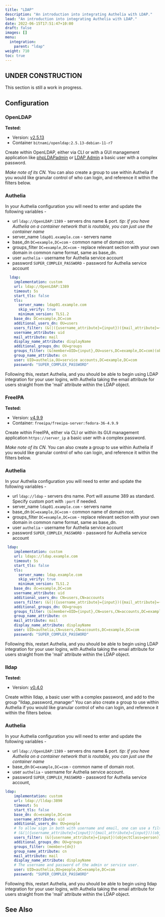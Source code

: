 ```yaml
---
title: "LDAP"
description: "An introduction into integrating Authelia with LDAP."
lead: "An introduction into integrating Authelia with LDAP."
date: 2022-06-15T17:51:47+10:00
draft: false
images: []
menu:
  integration:
    parent: "ldap"
weight: 710
toc: true
---
```


## UNDER CONSTRUCTION

This section is still a work in progress.

## Configuration

### OpenLDAP

**Tested:**
* Version: [v2.5.13](https://www.openldap.org/software/release/announce_lts.html)
* Container `bitnami/openldap:2.5.13-debian-11-r7`

Create within OpenLDAP, either via CLI or with a GUI management application like
[phpLDAPadmin](http://phpldapadmin.sourceforge.net/wiki/index.php/Main_Page) or [LDAP Admin](http://www.ldapadmin.org/)
a basic user with a complex password.

*Make note of its CN.* You can also create a group to use within Authelia if you would like granular control of who can
login, and reference it within the filters below.

### Authelia

In your Authelia configuration you will need to enter and update the following variables -
* url `ldap://OpenLDAP:1389` - servers dns name & port.
  *tip: if you have Authelia on a container network that is routable, you can just use the container name*
* server_name `ldap01.example.com` - servers name
* base_dn `DC=example,DC=com` - common name of domain root.
* groups_filter `DC=example,DC=com` - replace relevant section with your own domain in common name format, same as base_dn.
* user `authelia` - username for Authelia service account
* password `SUPER_COMPLEX_PASSWORD` - password for Authelia service account

```yaml
  ldap:
    implementation: custom
    url: ldap://OpenLDAP:1389
    timeout: 5s
    start_tls: false
    tls:
      server_name: ldap01.example.com
      skip_verify: true
      minimum_version: TLS1.2
    base_dn: DC=example,DC=com
    additional_users_dn: OU=users
    users_filter: (&(|({username_attribute}={input})({mail_attribute}={input}))(objectClass=person))
    username_attribute: uid
    mail_attribute: mail
    display_name_attribute: displayName
    additional_groups_dn: OU=groups
    groups_filter: (&(member=UID={input},OU=users,DC=example,DC=com)(objectClass=groupOfNames))
    group_name_attribute: cn
    user: UID=authelia,OU=service accounts,DC=example,DC=com
    password: "SUPER_COMPLEX_PASSWORD"
```
Following this, restart Authelia, and you should be able to begin using LDAP integration for your user logins, with
Authelia taking the email attribute for users straight from the 'mail' attribute within the LDAP object.

### FreeIPA

**Tested:**
* Version: [v4.9.9](https://www.freeipa.org/page/Releases/4.9.9)
* Container: `freeipa/freeipa-server:fedora-36-4.9.9`

Create within FreeIPA, either via CLI or within its GUI management application `https://server_ip` a basic user with a
complex password.

*Make note of its CN.* You can also create a group to use within Authelia if you would like granular control of who can
login, and reference it within the filters below.

### Authelia

In your Authelia configuration you will need to enter and update the following variables -
* url `ldap://ldap` - servers dns name. Port will assume 389 as standard. Specify custom port with `:port` if needed.
* server_name `ldap01.example.com` - servers name
* base_dn `DC=example,DC=com` - common name of domain root.
* groups_filter `DC=example,DC=com` - replace relevant section with your own domain in common name format, same as base_dn.
* user `authelia` - username for Authelia service account
* password `SUPER_COMPLEX_PASSWORD` - password for Authelia service account

```yaml
 ldap:
    implementation: custom
    url: ldaps://ldap.example.com
    timeout: 5s
    start_tls: false
    tls:
      server_name: ldap.example.com
      skip_verify: true
      minimum_version: TLS1.2
    base_dn: dc=example,DC=com
    username_attribute: uid
    additional_users_dn: CN=users,CN=accounts
    users_filter: (&(|({username_attribute}={input})({mail_attribute}={input}))(objectClass=person))
    additional_groups_dn: OU=groups
    groups_filter: (&(member=UID={input},CN=users,CN=accounts,DC=example,DC=com)(objectClass=groupOfNames))
    group_name_attribute: cn
    mail_attribute: mail
    display_name_attribute: displayName
    user: UID=authelia,CN=users,CN=accounts,DC=example,DC=com
    password: "SUPER_COMPLEX_PASSWORD"
```
Following this, restart Authelia, and you should be able to begin using LDAP integration for your user logins, with
Authelia taking the email attribute for users straight from the 'mail' attribute within the LDAP object.

### lldap

**Tested:**
* Version: [v0.4.0](https://github.com/nitnelave/lldap/releases/tag/v0.4.07)

Create within lldap, a basic user with a complex password, and add to the group "lldap_password_manager"
You can also create a group to use within Authelia if you would like granular control of who can login, and reference it
within the filters below.

### Authelia

In your Authelia configuration you will need to enter and update the following variables -
* url `ldap://OpenLDAP:1389` - servers dns name & port.
  *tip: if you have Authelia on a container network that is routable, you can just use the container name*
* base_dn `DC=example,DC=com` - common name of domain root.
* user `authelia` - username for Authelia service account.
* password `SUPER_COMPLEX_PASSWORD` - password for Authelia service account,

```yaml
ldap:
    implementation: custom
    url: ldap://lldap:3890
    timeout: 5s
    start_tls: false
    base_dn: dc=example,DC=com
    username_attribute: uid
    additional_users_dn: OU=people
    # To allow sign in both with username and email, one can use a filter like
    # (&(|({username_attribute}={input})({mail_attribute}={input}))(objectClass=person))
    users_filter: (&({username_attribute}={input})(objectClass=person))
    additional_groups_dn: OU=groups
    groups_filter: (member={dn})
    group_name_attribute: cn
    mail_attribute: mail
    display_name_attribute: displayName
    # The username and password of the admin or service user.
    user: UID=authelia,OU=people,DC=example,DC=com
    password: "SUPER_COMPLEX_PASSWORD"
```
Following this, restart Authelia, and you should be able to begin using lldap integration for your user logins, with
Authelia taking the email attribute for users straight from the 'mail' attribute within the LDAP object.

## See Also

[Authelia]: https://www.authelia.com
[Bitnami OpenLDAP]: https://hub.docker.com/r/bitnami/openldap/
[FreeIPA]: https://www.freeipa.org/page/Main_Page
[lldap]: https://github.com/nitnelave/lldap
